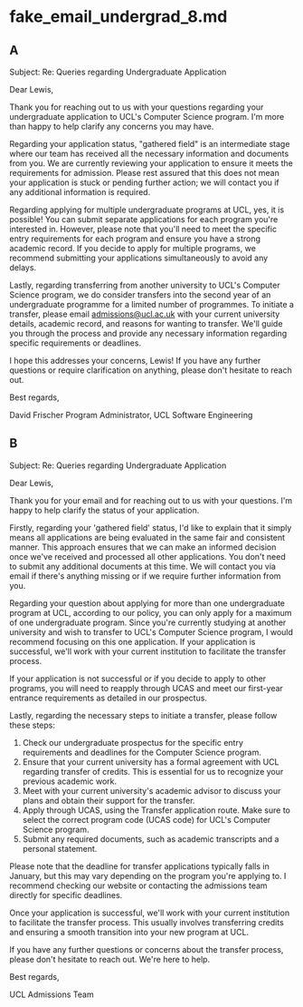 # fake_email_undergrad_8.md

## A

Subject: Re: Queries regarding Undergraduate Application

Dear Lewis,

Thank you for reaching out to us with your questions regarding your undergraduate application to UCL's Computer Science program. I'm more than happy to help clarify any concerns you may have.

Regarding your application status, "gathered field" is an intermediate stage where our team has received all the necessary information and documents from you. We are currently reviewing your application to ensure it meets the requirements for admission. Please rest assured that this does not mean your application is stuck or pending further action; we will contact you if any additional information is required.

Regarding applying for multiple undergraduate programs at UCL, yes, it is possible! You can submit separate applications for each program you're interested in. However, please note that you'll need to meet the specific entry requirements for each program and ensure you have a strong academic record. If you decide to apply for multiple programs, we recommend submitting your applications simultaneously to avoid any delays.

Lastly, regarding transferring from another university to UCL's Computer Science program, we do consider transfers into the second year of an undergraduate programme for a limited number of programmes. To initiate a transfer, please email [admissions@ucl.ac.uk](mailto:admissions@ucl.ac.uk) with your current university details, academic record, and reasons for wanting to transfer. We'll guide you through the process and provide any necessary information regarding specific requirements or deadlines.

I hope this addresses your concerns, Lewis! If you have any further questions or require clarification on anything, please don't hesitate to reach out.

Best regards,

David Frischer
Program Administrator, UCL Software Engineering

## B

Subject: Re: Queries regarding Undergraduate Application

Dear Lewis,

Thank you for your email and for reaching out to us with your questions. I'm happy to help clarify the status of your application.

Firstly, regarding your 'gathered field' status, I'd like to explain that it simply means all applications are being evaluated in the same fair and consistent manner. This approach ensures that we can make an informed decision once we've received and processed all other applications. You don't need to submit any additional documents at this time. We will contact you via email if there's anything missing or if we require further information from you.

Regarding your question about applying for more than one undergraduate program at UCL, according to our policy, you can only apply for a maximum of one undergraduate program. Since you're currently studying at another university and wish to transfer to UCL's Computer Science program, I would recommend focusing on this one application. If your application is successful, we'll work with your current institution to facilitate the transfer process.

If your application is not successful or if you decide to apply to other programs, you will need to reapply through UCAS and meet our first-year entrance requirements as detailed in our prospectus.

Lastly, regarding the necessary steps to initiate a transfer, please follow these steps:

1. Check our undergraduate prospectus for the specific entry requirements and deadlines for the Computer Science program.
2. Ensure that your current university has a formal agreement with UCL regarding transfer of credits. This is essential for us to recognize your previous academic work.
3. Meet with your current university's academic advisor to discuss your plans and obtain their support for the transfer.
4. Apply through UCAS, using the Transfer application route. Make sure to select the correct program code (UCAS code) for UCL's Computer Science program.
5. Submit any required documents, such as academic transcripts and a personal statement.

Please note that the deadline for transfer applications typically falls in January, but this may vary depending on the program you're applying to. I recommend checking our website or contacting the admissions team directly for specific deadlines.

Once your application is successful, we'll work with your current institution to facilitate the transfer process. This usually involves transferring credits and ensuring a smooth transition into your new program at UCL.

If you have any further questions or concerns about the transfer process, please don't hesitate to reach out. We're here to help.

Best regards,

UCL Admissions Team



